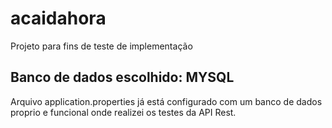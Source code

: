 # acaidahora
Projeto para fins de teste de implementação

## Banco de dados escolhido: MYSQL
Arquivo application.properties já está configurado com um banco de dados proprio e funcional onde realizei os testes da API Rest.
